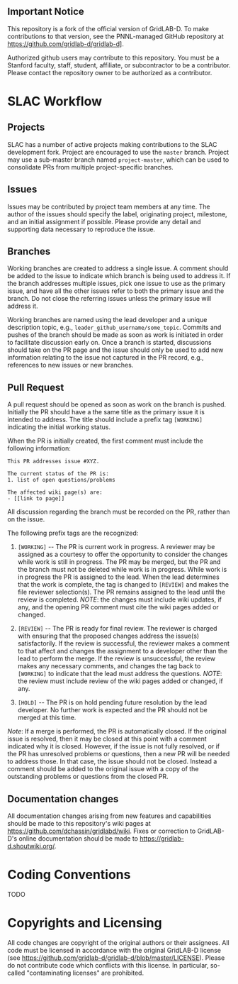 ## Important Notice

This repository is a fork of the official version of GridLAB-D.  To make contributions to that version, see the PNNL-managed GitHub repository at https://github.com/gridlab-d/gridlab-d].

Authorized github users may contribute to this repository. You must be a Stanford faculty, staff, student, affiliate, or subcontractor to be a contributor.  Please contact the repository owner to be authorized as a contributor.

# SLAC Workflow

## Projects

SLAC has a number of active projects making contributions to the SLAC development fork.  Project are encouraged to use the `master` branch. Project may use a sub-master branch named `project-master`, which can be used to consolidate PRs from multiple project-specific branches.

## Issues

Issues may be contributed by project team members at any time.  The author of the issues should specify the label, originating project, milestone, and an initial assignment if possible. Please provide any detail and supporting data necessary to reproduce the issue.

## Branches

Working branches are created to address a single issue.  A comment should be added to the issue to indicate which branch is being used to address it.  If the branch addresses multiple issues, pick one issue to use as the primary issue, and have all the other issues refer to both the primary issue and the branch. Do not close the referring issues unless the primary issue will address it.

Working branches are named using the lead developer and a unique description topic, e.g., `leader_github_username/some_topic`. Commits and pushes of the branch should be made as soon as work is initiated in order to facilitate discussion early on. Once a branch is started, discussions should take on the PR page and the issue should only be used to add new information relating to the issue not captured in the PR record, e.g., references to new issues or new branches.

## Pull Request

A pull request should be opened as soon as work on the branch is pushed.  Initially the PR should have a the same title as the primary issue it is intended to address. The title should include a prefix tag `[WORKING]` indicating the initial working status.  

When the PR is initially created, the first comment must include the following information:
~~~
This PR addresses issue #XYZ.

The current status of the PR is:
1. list of open questions/problems

The affected wiki page(s) are:
- [[link to page]]
~~~
All discussion regarding the branch must be recorded on the PR, rather than on the issue.  

The following prefix tags are the recognized:

1. `[WORKING]` -- The PR is current work in progress.  A reviewer may be assigned as a courtesy to offer the opportunity to consider the changes while work is still in progress. The PR may be merged, but the PR and the branch must not be deleted while work is in progress. While work is in progress the PR is assigned to the lead.  When the lead determines that the work is complete, the tag is changed to `[REVIEW]` and makes the file reviewer selection(s).  The PR remains assigned to the lead until the review is completed. _NOTE_: the changes must include wiki updates, if any, and the opening PR comment must cite the wiki pages added or changed.

1. `[REVIEW]` -- The PR is ready for final review.  The reviewer is charged with ensuring that the proposed changes address the issue(s) satisfactorily.  If the review is successful, the reviewer makes a comment to that affect and changes the assignment to a developer other than the lead to perform the merge.  If the review is unsuccessful, the review makes any necessary comments, and changes the tag back to `[WORKING]` to indicate that the lead must address the questions. _NOTE_: the review must include review of the wiki pages added or changed, if any.

1. `[HOLD]` -- The PR is on hold pending future resolution by the lead developer.  No further work is expected and the PR should not be merged at this time.

_Note_: If a merge is performed, the PR is automatically closed.  If the original issue is resolved, then it may be closed at this point with a comment indicated why it is closed.  However, if the issue is not fully resolved, or if the PR has unresolved problems or questions, then a new PR will be needed to address those.  In that case, the issue should not be closed.  Instead a comment should be added to the original issue with a copy of the outstanding problems or questions from the closed PR.

## Documentation changes

All documentation changes arising from new features and capabilities should be made to this repository's wiki pages at https://github.com/dchassin/gridlabd/wiki. Fixes or correction to GridLAB-D's online documentation should be made to https://gridlab-d.shoutwiki.org/.

# Coding Conventions

TODO

# Copyrights and Licensing

All code changes are copyright of the original authors or their assignees.  All code must be licensed in accordance with the original GridLAB-D license (see https://github.com/gridlab-d/gridlab-d/blob/master/LICENSE).  Please do not contribute code which conflicts with this license. In particular, so-called "contaminating licenses" are prohibited.

